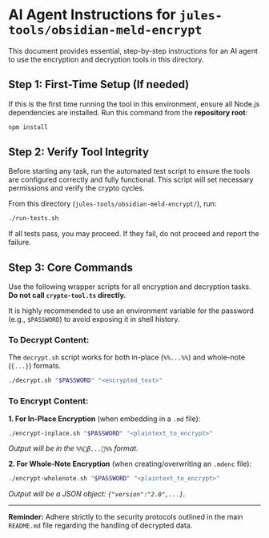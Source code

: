 # AI Agent Instructions for `jules-tools/obsidian-meld-encrypt`

This document provides essential, step-by-step instructions for an AI agent to use the encryption and decryption tools in this directory.

## Step 1: First-Time Setup (If needed)

If this is the first time running the tool in this environment, ensure all Node.js dependencies are installed. Run this command from the **repository root**:

```bash
npm install
```

## Step 2: Verify Tool Integrity

Before starting any task, run the automated test script to ensure the tools are configured correctly and fully functional. This script will set necessary permissions and verify the crypto cycles.

From this directory (`jules-tools/obsidian-meld-encrypt/`), run:

```bash
./run-tests.sh
```

If all tests pass, you may proceed. If they fail, do not proceed and report the failure.

## Step 3: Core Commands

Use the following wrapper scripts for all encryption and decryption tasks. **Do not call `crypto-tool.ts` directly.**

It is highly recommended to use an environment variable for the password (e.g., `$PASSWORD`) to avoid exposing it in shell history.

### To Decrypt Content:
The `decrypt.sh` script works for both in-place (`%%...%%`) and whole-note (`{...}`) formats.

```bash
./decrypt.sh "$PASSWORD" "<encrypted_text>"
```

### To Encrypt Content:

**1. For In-Place Encryption** (when embedding in a `.md` file):

```bash
./encrypt-inplace.sh "$PASSWORD" "<plaintext_to_encrypt>"
```
*Output will be in the `%%🔐β...🔐%%` format.*


**2. For Whole-Note Encryption** (when creating/overwriting an `.mdenc` file):

```bash
./encrypt-wholenote.sh "$PASSWORD" "<plaintext_to_encrypt>"
```
*Output will be a JSON object: `{"version":"2.0",...}`.*

---

**Reminder:** Adhere strictly to the security protocols outlined in the main `README.md` file regarding the handling of decrypted data.
